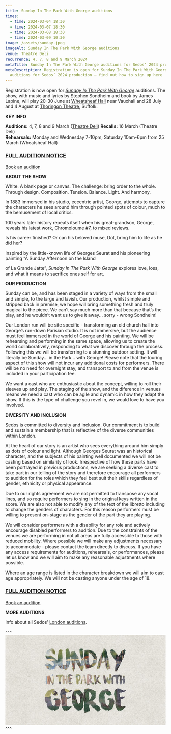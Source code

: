 ```yaml
---
title: Sunday In The Park With George auditions
times:
  - time: 2024-03-04 18:30
  - time: 2024-03-07 18:30
  - time: 2024-03-08 18:30
  - time: 2024-03-09 10:30
image: /assets/sunday.jpeg
imageAlt: Sunday In The Park With George auditions
venue: Theatre Deli
recurrence: 4, 7, 8 and 9 March 2024
metaTitle: Sunday In The Park With George auditions for Sedos’ 2024 production
metaDescription: Registration is open for Sunday In The Park With George
  auditions for Sedos’ 2024 production – find out how to sign up here
---
```

Registration is now open for *[Sunday In The Park With George](https://www.sedos.co.uk/shows/2024-sunday-in-the-park-with-george)* auditions. The show, with music and lyrics by Stephen Sondheim and book by James Lapine, will play 20-30 June at [Wheatsheaf Hall](https://www.sedos.co.uk/venues/wheatsheaf-hall) near Vauxhall and 28 July and 4 August at [Thoringon Theatre](https://www.thoringtontheatre.co.uk), Suffolk. 

**KEY INFO**

**Auditions:** 4, 7, 8 and 9 March ([Theatre Deli](https://www.sedos.co.uk/venues/theatre-deli))
**Recalls:** 16 March (Theatre Deli)\
**Rehearsals:** Monday and Wednesday 7-10pm; Saturday  10am-6pm from 25 March (Wheatsheaf Hall)

### **[FULL AUDITION NOTICE](https://drive.google.com/file/d/1kwJ8OuX-eteVaRrPuL_B6zVyD3m-T3FY/view)**

[Book an audition](https://membership.sedos.co.uk/signup/122)

**ABOUT THE SHOW**

White. A blank page or canvas. The challenge: bring order to the whole.\
Through design. Composition. Tension. Balance. Light. And harmony.

In 1883 immersed in his studio, eccentric artist, George, attempts to capture the characters he sees around him through pointed spots of colour, much to the bemusement of local critics.

100 years later history repeats itself when his great-grandson, George, reveals his latest work, Chromoloume #7, to mixed reviews.

Is his career finished? Or can his beloved muse, Dot, bring him to life as he did her?

Inspired by the little-known life of Georges Seurat and his pioneering painting “A Sunday Afternoon on the Island

of La Grande Jatte”, *Sunday In The Park With George* explores love, loss, and what it means to sacrifice ones self for art.

**OUR PRODUCTION**

Sunday can be, and has been staged in a variety of ways from the small and simple, to the large and lavish. Our production, whilst simple and stripped back in premise, we hope will bring something fresh and truly magical to the piece. We can’t say much more than that because that’s the play, and he wouldn’t want us to give it away... sorry - wrong Sondheim!

Our London run will be site specific - transforming an old church hall into George’s run-down Parisian studio. It is not immersive, but the audience must feel immersed in the world of George and his painting. We will be rehearsing and performing in the same space, allowing us to create the world collaboratively, responding to what we discover through the process. Following this we will be transferring to a stunning outdoor setting. It will literally be Sunday... in the Park... with George! Please note that the touring aspect of this show will not incur any additional costs for performers. There will be no need for overnight stay, and transport to and from the venue is included in your participation fee.

We want a cast who are enthusiastic about the concept, willing to roll their sleeves up and play. The staging of the show, and the diference in venues means we need a cast who can be agile and dynamic in how they adapt the show. If this is the type of challenge you revel in, we would love to have you involved.

**DIVERSITY AND INCLUSION**

Sedos is committed to diversity and inclusion. Our commitment is to build and sustain a membership that is reflective of the diverse communities within London.

At the heart of our story is an artist who sees everything around him simply as dots of colour and light. Although Georges Seurat was an historical character, and the subjects of his painting well documented we will not be casting based on similarity of look. Irrespective of how these parts have been portrayed in previous productions, we are seeking a diverse cast to take part in our telling of the story and therefore encourage all performers to audition for the roles which they feel best suit their skills regardless of gender, ethnicity or physical appearance.

Due to our rights agreement we are not permitted to transpose any vocal lines, and so require performers to sing in the original keys written in the score. We are also not able to modify any of the text of the libretto including to change the genders of characters. For this reason performers must be willing to present on-stage as the gender of the part they are playing.

We will consider performers with a disability for any role and actively encourage disabled performers to audition. Due to the constraints of the venues we are performing in not all areas are fully accessible to those with reduced mobility. Where possible we will make any adjustments necessary to accommodate - please contact the team directly to discuss. If you have any access requirements for auditions, rehearsals, or performances, please let us know and we will aim to make any reasonable adjustments where possible.

Where an age range is listed in the character breakdown we will aim to cast age appropriately. We will not be casting anyone under the age of 18.

### **[FULL AUDITION NOTICE](https://drive.google.com/file/d/1kwJ8OuX-eteVaRrPuL_B6zVyD3m-T3FY/view)**

[Book an audition](https://membership.sedos.co.uk/signup/122)

**MORE AUDITIONS**

Info about all Sedos’ [London auditions](https://www.sedos.co.uk/get-involved).

^^^
![Sunday In The Park With George auditions](/assets/sunday.jpeg)
^^^